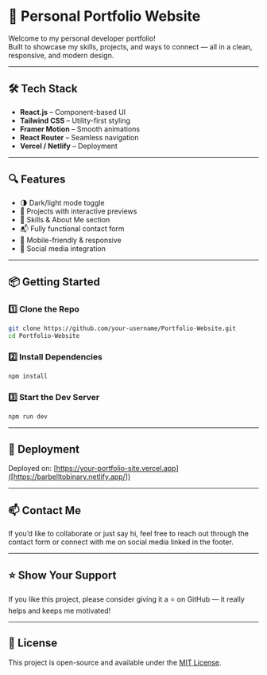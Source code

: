 # 🚀 Personal Portfolio Website

Welcome to my personal developer portfolio!  
Built to showcase my skills, projects, and ways to connect — all in a clean, responsive, and modern design.

---

## 🛠️ Tech Stack

- **React.js** – Component-based UI
- **Tailwind CSS** – Utility-first styling
- **Framer Motion** – Smooth animations
- **React Router** – Seamless navigation
- **Vercel / Netlify** – Deployment

---

## 🔍 Features

- 🌗 Dark/light mode toggle  
- 💼 Projects with interactive previews  
- 🧠 Skills & About Me section  
- 📬 Fully functional contact form  
- 📱 Mobile-friendly & responsive  
- 🔗 Social media integration  

---
## 📦 Getting Started

### 1️⃣ Clone the Repo

```bash
git clone https://github.com/your-username/Portfolio-Website.git
cd Portfolio-Website
```

### 2️⃣ Install Dependencies

```bash
npm install
```

### 3️⃣ Start the Dev Server

```bash
npm run dev
```

---

## 🚀 Deployment

Deployed on: [https://your-portfolio-site.vercel.app]([https://barbelltobinary.netlify.app/])

---

## 📫 Contact Me

If you’d like to collaborate or just say hi, feel free to reach out through the contact form or connect with me on social media linked in the footer.

---

## ⭐ Show Your Support

If you like this project, please consider giving it a ⭐ on GitHub — it really helps and keeps me motivated!

---

## 📝 License

This project is open-source and available under the [MIT License](LICENSE).
